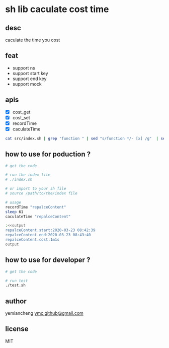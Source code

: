 # sh lib caculate cost time

## desc

caculate the time you cost

## feat

- support ns
- support start key
- support end key
- support mock

## apis

- [x] cost_get
- [x] cost_set
- [x] recordTime
- [x] caculateTime

```sh
cat src/index.sh | grep "function " | sed "s/function */- [x] /g"  | sed "s/() *{//g"
```

## how to use for poduction ?

```sh
# get the code

# run the index file
# ./index.sh

# or import to your sh file
# source /path/to/the/index file

# usage
recordTime "repalceContent"
sleep 61
caculateTime "repalceContent"

:<<output
repalceContent.start:2020-03-23 08:42:39
repalceContent.end:2020-03-23 08:43:40
repalceContent.cost:1m1s
output
```

## how to use for developer ?

```sh
# get the code

# run test
./test.sh
```

## author

yemiancheng <ymc.github@gmail.com>

## license

MIT
